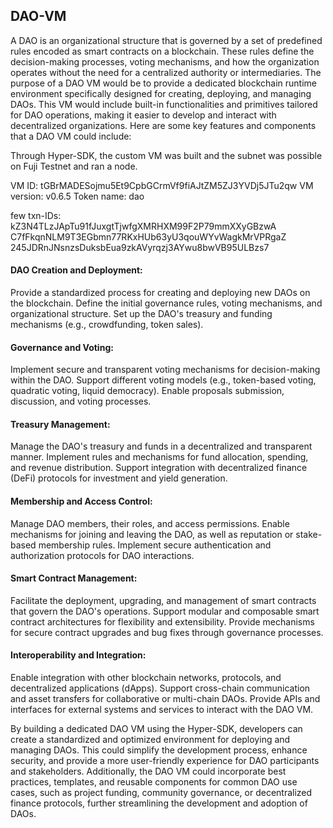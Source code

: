 ## DAO-VM
A DAO is an organizational structure that is governed by a set of predefined rules encoded as smart contracts on a blockchain. These rules define the decision-making processes, voting mechanisms, and how the organization operates without the need for a centralized authority or intermediaries.
The purpose of a DAO VM would be to provide a dedicated blockchain runtime environment specifically designed for creating, deploying, and managing DAOs. This VM would include built-in functionalities and primitives tailored for DAO operations, making it easier to develop and interact with decentralized organizations.
Here are some key features and components that a DAO VM could include:

Through Hyper-SDK, the custom VM was built and the subnet was possible on Fuji Testnet and ran a node.

VM ID: tGBrMADESojmu5Et9CpbGCrmVf9fiAJtZM5ZJ3YVDj5JTu2qw
VM version: v0.6.5 
Token name: dao

few txn-IDs:
kZ3N4TLzJApTu91fJuxgtTjwfgXMRHXM99F2P79mmXXyGBzwA
C7fFkqnNLM9T3EGbmn77RKxHUb63yU3qouWYvWagkMrVPRgaZ
245JDRnJNsnzsDuksbEua9zkAVyrqzj3AYwu8bwVB95ULBzs7
#### DAO Creation and Deployment:

Provide a standardized process for creating and deploying new DAOs on the blockchain.
Define the initial governance rules, voting mechanisms, and organizational structure.
Set up the DAO's treasury and funding mechanisms (e.g., crowdfunding, token sales).


#### Governance and Voting:

Implement secure and transparent voting mechanisms for decision-making within the DAO.
Support different voting models (e.g., token-based voting, quadratic voting, liquid democracy).
Enable proposals submission, discussion, and voting processes.


#### Treasury Management:

Manage the DAO's treasury and funds in a decentralized and transparent manner.
Implement rules and mechanisms for fund allocation, spending, and revenue distribution.
Support integration with decentralized finance (DeFi) protocols for investment and yield generation.


#### Membership and Access Control:

Manage DAO members, their roles, and access permissions.
Enable mechanisms for joining and leaving the DAO, as well as reputation or stake-based membership rules.
Implement secure authentication and authorization protocols for DAO interactions.


#### Smart Contract Management:

Facilitate the deployment, upgrading, and management of smart contracts that govern the DAO's operations.
Support modular and composable smart contract architectures for flexibility and extensibility.
Provide mechanisms for secure contract upgrades and bug fixes through governance processes.


#### Interoperability and Integration:

Enable integration with other blockchain networks, protocols, and decentralized applications (dApps).
Support cross-chain communication and asset transfers for collaborative or multi-chain DAOs.
Provide APIs and interfaces for external systems and services to interact with the DAO VM.



By building a dedicated DAO VM using the Hyper-SDK, developers can create a standardized and optimized environment for deploying and managing DAOs. This could simplify the development process, enhance security, and provide a more user-friendly experience for DAO participants and stakeholders.
Additionally, the DAO VM could incorporate best practices, templates, and reusable components for common DAO use cases, such as project funding, community governance, or decentralized finance protocols, further streamlining the development and adoption of DAOs.
